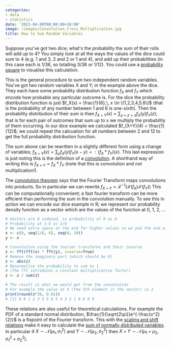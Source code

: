 ```yaml
---
categories:
- data
- statistics
date: '2021-04-09T08:00:00+10:00'
image: /images/Convolution_Cross_Multiplication.jpg
title: How to Sum Random Variables
---
```


Suppose you've got two dice; what's the probability the sum of their rolls will add up to 4?
You simply look at all the ways the values of the dice could sum to 4 (e.g. 1 and 3, 2 and 2 or 1 and 4), and add up their probabilities (in this case each is 1/36, so totalling 3/36 or 1/12).
You could use a [probability square](/probability-square) to visualise this calculation.

This is the general procedure to sum two independent random variables.
You've got two random variables X and Y; in the example above the dice.
They each have some probability distribution function $f_X$ and $f_Y$ which encode how probable any particular outcome is.
For the dice the probability distribution function is just $f_X(x) = \frac{1}{6},\, x \in \{1,2,3,4,5,6\}$ (that is the probability of any number between 1 and 6 is one-sixth).
Then the probability distribution of their sum is then $f_{X+Y}(x) = \sum_{y+z=x} f_X(y) f_Y(z)$; that is for each pair of outcomes that sum up to x we multiply the probability of them occurring.
In our dice example we calculated $f_{X+Y}(4) = \frac{1}{12}$; we could repeat the calcuation for all numbers between 2 and 12 to get the full probability distribution function.

The sum above can be rewritten in a slightly different form using a change of variables; $f_{X+Y}(x) = \sum_{y} f_X(y) f_Y (x - y) =: (f_X * f_Y)(x)$.
This last expression is just noting this is the definition of a [convolution](https://en.wikipedia.org/wiki/Convolution).
A shorthand way of writing this is $f_{X+Y} = f_X * f_Y$ (note that this is convolution and *not* multiplication!).

The [convolution theorem](https://en.wikipedia.org/wiki/Convolution_theorem) says that the Fourier Transform maps convolutions into products.
So in particular we can rewrite $f_{X+Y} = \mathcal{F}^{-1} (\mathcal{F}(f_X) \mathcal{F}(f_Y))$
This can be computationally convenient; a fast fourier transform can be more efficient than performing the sum in the convolution manually.
To see this in action we can encode our dice example in R; we represent our probability density function as a vector which are the values of the function at 0, 1, 2, ...

```R
# Vectors are 0 indexed, so probability of 0 as 0
# Probability at 1-6 as 1/6
# We need extra space at the end for higher values so we pad the end with 0s
x <- c(0, seq(1/6, 6), seq(0, 10))
y <- x

# Convoluiton using the fourier transforms and their inverse
z <- fft(fft(x) * fft(y), inverse=True)
# Remove the imaginary part (which should be 0)
z <- abs(z)
# Renormalise the probability to sum to 1
# (The fft introduces a constant multiplicative factor)
z <- z / sum(z)

# The result is what we would get from the convolution
# For example the value at 4 (the 5th element in the vector) is 3
print(round(z*36, 0.01))
# [1] 0 0 1 2 3 4 5 6 5 4 3 2 1 0 0 0 0
```

These relations are also useful for theoretical calculations.
For example the PDF of a standard normal distribution, $\frac{1}{\sqrt{2\pi}}e^{-\frac{x^2}{2}}$ is a fixpoint of the Fourier transform.
This with the [scaling and shift relations](https://en.wikipedia.org/wiki/Fourier_transform#Tables_of_important_Fourier_transforms) make it easy to calculate the [sum of normally distributed variables](https://en.wikipedia.org/wiki/Sum_of_normally_distributed_random_variables#Using_the_convolution_theorem).
In particular if $X \sim \mathcal{N}(\mu_1, \sigma_1^2)$ and $Y \sim \mathcal{N}(\mu_2, \sigma_2^2)$  then $X + Y \sim \mathcal{N}(\mu_1 + \mu_2, \sigma_1^2 + \sigma_2^2)$.